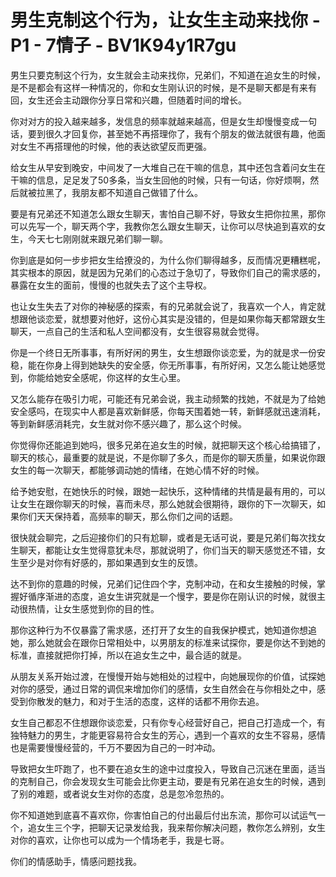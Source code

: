 # 男生克制这个行为，让女生主动来找你 - P1 - 7情子 - BV1K94y1R7gu

男生只要克制这个行为，女生就会主动来找你，兄弟们，不知道在追女生的时候，是不是都会有这样一种情况的，你和女生刚认识的时候，是不是聊天都是有来有回，女生还会主动跟你分享日常和兴趣，但随着时间的增长。

你对对方的投入越来越多，发信息的频率就越来越高，但是女生却慢慢变成一句话，要到很久才回复你，甚至她不再搭理你了，我有个朋友的做法就很有趣，他面对女生不再搭理他的时候，他的表达欲望反而更强。

给女生从早安到晚安，中间发了一大堆自己在干嘛的信息，其中还包含着问女生在干嘛的信息，足足发了50多条，当女生回他的时候，只有一句话，你好烦啊，然后就被拉黑了，我朋友都不知道自己做错了什么。

要是有兄弟还不知道怎么跟女生聊天，害怕自己聊不好，导致女生把你拉黑，那你可以先写一个，聊天两个字，我教你怎么跟女生聊天，让你可以尽快追到喜欢的女生，今天七七刚刚就来跟兄弟们聊一聊。

你到底是如何一步步把女生给撩没的，为什么你们聊得越多，反而情况更糟糕呢，其实根本的原因，就是因为兄弟们的心态过于急切了，导致你们自己的需求感的，暴露在女生的面前，慢慢的也就失去了这个主导权。

也让女生失去了对你的神秘感的探索，有的兄弟就会说了，我喜欢一个人，肯定就想跟他谈恋爱，就想要对他好，这份心其实是没错的，但是如果你每天都常跟女生聊天，一点自己的生活和私人空间都没有，女生很容易就会觉得。

你是一个终日无所事事，有所好闲的男生，女生想跟你谈恋爱，为的就是求一份安稳，能在你身上得到她缺失的安全感，你无所事事，有所好闲，又怎么能让她感觉到，你能给她安全感呢，你这样的女生心里。

又怎么能存在吸引力呢，可能还有兄弟会说，我主动频繁的找她，不就是为了给她安全感吗，在现实中人都是喜欢新鲜感，你每天围着她一转，新鲜感就迅速消耗，等到新鲜感消耗完，女生就对你不感兴趣了，那么这个时候。

你觉得你还能追到她吗，很多兄弟在追女生的时候，就把聊天这个核心给搞错了，聊天的核心，最重要的就是说，不是你聊了多久，而是你的聊天质量，如果说你跟女生的每一次聊天，都能够调动她的情绪，在她心情不好的时候。

给予她安慰，在她快乐的时候，跟她一起快乐，这种情绪的共情是最有用的，可以让女生在跟你聊天的时候，喜而未尽，那么她就会很期待，跟你的下一次聊天，如果你们天天保持着，高频率的聊天，那么你们之间的话题。

很快就会聊完，之后迎接你们的只有尬聊，或者是无话可说，要是兄弟们每次找女生聊天，都能让女生觉得意犹未尽，那就说明了，你们当天的聊天感觉还不错，女生至少是对你有好感的，那如果遇到女生的反馈。

达不到你的意趣的时候，兄弟们记住四个字，克制冲动，在和女生接触的时候，掌握好循序渐进的态度，追女生讲究就是一个慢字，要是你在刚认识的时候，就很主动很热情，让女生感觉到你的目的性。

那你这种行为不仅暴露了需求感，还打开了女生的自我保护模式，她知道你想追她，那么她就会在跟你日常相处中，以男朋友的标准来试探你，要是你达不到她的标准，直接就把你打掉，所以在追女生之中，最合适的就是。

从朋友关系开始过渡，在慢慢开始与她相处的过程中，向她展现你的价值，试探她对你的感受，通过日常的调侃来增加你们的感情，女生自然会在与你相处之中，感受到你散发的魅力，和对于生活的态度，这样的话都不用你去追。

女生自己都忍不住想跟你谈恋爱，只有你专心经营好自己，把自己打造成一个，有独特魅力的男生，才能更容易符合女生的芳心，遇到一个喜欢的女生不容易，感情也是需要慢慢经营的，千万不要因为自己的一时冲动。

导致把女生吓跑了，也不要在追女生的途中过度投入，导致自己沉迷在里面，适当的克制自己，你会发现女生可能会比你更主动，要是有兄弟在追女生的时候，遇到了别的难题，或者说女生对你的态度，总是忽冷忽热的。

你不知道她到底喜不喜欢你，你害怕自己的付出最后付出东流，那你可以试运气一个，追女生三个字，把聊天记录发给我，我来帮你解决问题，教你怎么辨别，女生对你的喜欢，让你也可以成为一个情场老手，我是七哥。

你们的情感助手，情感问题找我。